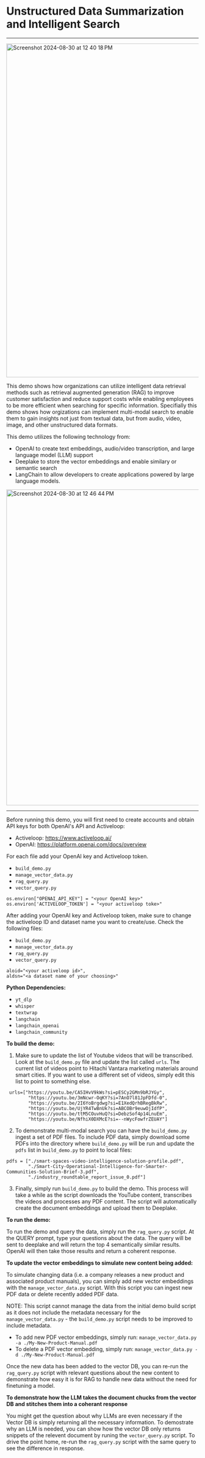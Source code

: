 # Unstructured Data Summarization and Intelligent Search
------------------------------------------------------------------------------

<img width="875" alt="Screenshot 2024-08-30 at 12 40 18 PM" src="https://github.com/user-attachments/assets/20cd2f1b-7917-4a2a-8f96-4e58d583b0ca">



This demo shows how organizations can utilize intelligent data retrieval methods such as retrieval augmented generation (RAG) to improve customer satisfaction and reduce support costs while enabling employees to be more efficient when searching for specific information. Specifially this demo shows how orgizations can implement multi-modal search to enable them to gain insights not just from textual data, but from audio, video, image, and other unstructured data formats.

This demo utilizes the following technology from:

* OpenAI to create text embeddings, audio/video transcription, and large language model (LLM) support
* Deeplake to store the vector embeddings and enable similary or semantic search
* LangChain to allow developers to create applications powered by large language models.

<img width="828" alt="Screenshot 2024-08-30 at 12 46 44 PM" src="https://github.com/user-attachments/assets/e5f1538b-a417-4a8e-8b0f-92753ef77025">

------------------------------------------------------------------------------
Before running this demo, you will first need to create accounts and obtain API keys for both OpenAI's API and Activeloop:
* Activeloop: https://www.activeloop.ai/
* OpenAI: https://platform.openai.com/docs/overview

For each file add your OpenAI key and Activeloop token.
* `build_demo.py`
* `manage_vector_data.py`
* `rag_query.py`
* `vector_query.py`
  
```
os.environ["OPENAI_API_KEY"] = "<your OpenAI key>"
os.environ['ACTIVELOOP_TOKEN'] = "<your activeloop toke>"
```

After adding your OpenAI key and Activeloop token, make sure to change the activeloop ID and dataset name you want to create/use.
Check the following files:
* `build_demo.py`
* `manage_vector_data.py`
* `rag_query.py`
* `vector_query.py`

```
aloid="<your activeloop id>",
aldsn="<a dataset name of your choosing>"
```

**Python Dependencies:**

* `yt_dlp`
* `whisper`
* `textwrap`
* `langchain`
* `langchain_openai`
* `langchain_community`

**To build the demo:**
1. Make sure to update the list of Youtube videos that will be transcribed. Look at the `build_demo.py` file and update the list called `urls`.
The current list of videos point to Hitachi Vantara marketing materials around smart cities. If you want to use a different set of videos, simply edit this list to point to something else.

```
 urls=["https://youtu.be/CA5IHvV9kWs?si=pESCy2GMn9bRJYGy", 
        "https://youtu.be/3mNcwr-OqKY?si=7AnO7l81JpFDfd-0",
        "https://youtu.be/2I6YoBrgdwg?si=E1XedQrhBRegBkRw", 
        "https://youtu.be/UjYR4TwBnUk?si=ABCOBr9euwOjIdfP", 
        "https://youtu.be/ttM5COuvHuQ?si=DebzSof4p14LnuEm", 
        "https://youtu.be/NfhiX0DXMcE?si=--nWycFowfrZEUAY"]
```

2. To demonstrate multi-modal search you can have the `build_demo.py` ingest a set of PDF files. To include PDF data, simply download some PDFs into the directory where `build_demo.py` will be run and update the `pdfs` list in `build_demo.py` to point to local files:
```
pdfs = ["./smart-spaces-video-intelligence-solution-profile.pdf", 
        "./Smart-City-Operational-Intelligence-for-Smarter-Communities-Solution-Brief-3.pdf", 
        "./industry_roundtable_report_issue_0.pdf"]
```
3. Finally, simply run `build_demo.py` to build the demo. This process will take a while as the script downloads the YouTube content, transcribes the videos and processes any PDF content. The script will automatically create the document embeddings and upload them to Deeplake.

**To run the demo:**

To run the demo and query the data, simply run the `rag_query.py` script. 
At the QUERY prompt, type your questions about the data. The query will be sent to deeplake and will return the top 4 semantically similar results. OpenAI will then take those results and return a coherent response.

**To update the vector embeddings to simulate new content being added:**

To simulate changing data (i.e. a company releases a new product and associated product manuals), you can simply add new vector embeddings with the `manage_vector_data.py` script. With this script you can ingest new PDF data or delete recently added PDF data. 

NOTE: This script cannot manage the data from the initial demo build script as it does not include the metadata necessary for the `manage_vector_data.py` - the `build_demo.py` script needs to be improved to include metadata.

* To add new PDF vector embeddings, simply run: `manage_vector_data.py -a ./My-New-Product-Manual.pdf`
* To delete a PDF vector embedding, simply run: `manage_vector_data.py -d ./My-New-Product-Manual.pdf`

Once the new data has been added to the vector DB, you can re-run the `rag_query.py` script with relevant questions about the new content to demonstrate how easy it is for RAG to handle new data without the need for finetuning a model.

  **To demonstrate how the LLM takes the document chucks from the vector DB and stitches them into a coherant response**

You might get the question about why LLMs are even necessary if the Vector DB is simply returning all the necessary information. To demostrate why an LLM is needed, you can show how the vector DB only returns snippets of the relevent document by runing the `vector_query.py` script. To drive the point home, re-run the `rag_query.py` script with the same query to see the difference in response.

